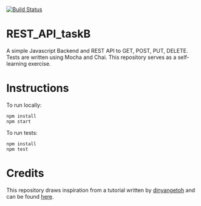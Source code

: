 [![Build Status](https://travis-ci.org/evanmok2401/REST_API_taskB.svg?branch=master)](https://travis-ci.org/evanmok2401/REST_API_taskB)

# REST_API_taskB

A simple Javascript Backend and REST API to GET, POST, PUT, DELETE. Tests are written using Mocha and Chai. This repository serves as a self-learning exercise.

# Instructions
To run locally:
```
npm install
npm start
```

To run tests:
```
npm install
npm test
```

# Credits
This repository draws inspiration from a tutorial written by [dinyangetoh](https://github.com/dinyangetoh) and can be found [here](https://medium.com/@dinyangetoh/how-to-build-simple-restful-api-with-nodejs-expressjs-and-mongodb-99348012925d). 
 